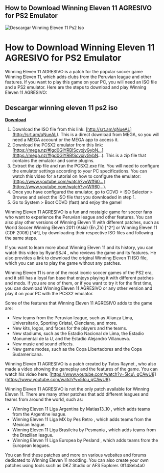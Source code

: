 ## How to Download Winning Eleven 11 AGRESIVO for PS2 Emulator

 
![Descargar Winning Eleven 11 Ps2 Iso](https://encrypted-tbn3.gstatic.com/images?q=tbn:ANd9GcRJVU1Z93RaN8VsVmhDiEJMqPRceWhs0-2XF-28GAD_H2YGGaqUoY8m9ofS)

 
# How to Download Winning Eleven 11 AGRESIVO for PS2 Emulator
 
Winning Eleven 11 AGRESIVO is a patch for the popular soccer game Winning Eleven 11, which adds clubs from the Peruvian league and other features. If you want to play this game on your PC, you will need an ISO file and a PS2 emulator. Here are the steps to download and play Winning Eleven 11 AGRESIVO:
 
## Descargar winning eleven 11 ps2 iso


[**Download**](https://www.google.com/url?q=https%3A%2F%2Fblltly.com%2F2tM7Nk&sa=D&sntz=1&usg=AOvVaw2kk9pZBk2Bn7it8gkjdPKE)

 
1. Download the ISO file from this link: [http://srt.am/qNueAL](http://srt.am/qNueAL). This is a direct download from MEGA, so you will need a MEGA account or the MEGA app to access it.
2. Download the PCSX2 emulator from this link: [https://mega.nz/#!gd0GlYRB!ScvxjyGybN...](https://mega.nz/#!gd0GlYRB!ScvxjyGybN...). This is a zip file that contains the emulator and some plugins.
3. Extract the zip file and run the PCSX2.exe file. You will need to configure the emulator settings according to your PC specifications. You can watch this video for a tutorial on how to configure the emulator: [https://www.youtube.com/watch?v=Wff60...](https://www.youtube.com/watch?v=Wff60...).
4. Once you have configured the emulator, go to CDVD > ISO Selector > Browse and select the ISO file that you downloaded in step 1.
5. Go to System > Boot CDVD (fast) and enjoy the game!

Winning Eleven 11 AGRESIVO is a fun and nostalgic game for soccer fans who want to experience the Peruvian league and other features. You can also play other versions of Winning Eleven 11 with different patches, such as World Soccer Winning Eleven 2011 (Asia) (En,Zh) [^2^] or Winning Eleven 11 (CDF 2008) [^4^], by downloading their respective ISO files and following the same steps.
  
If you want to learn more about Winning Eleven 11 and its history, you can watch this video by RyanSSJ4 , who reviews the game and its features. He also provides a link to download the original Winning Eleven 11 ISO file, which you can use to play the game without any patches.
 
Winning Eleven 11 is one of the most iconic soccer games of the PS2 era, and it still has a loyal fan base that enjoys playing it with different patches and mods. If you are one of them, or if you want to try it for the first time, you can download Winning Eleven 11 AGRESIVO or any other version and play it on your PC with the PCSX2 emulator.
  
Some of the features that Winning Eleven 11 AGRESIVO adds to the game are:

- New teams from the Peruvian league, such as Alianza Lima, Universitario, Sporting Cristal, Cienciano, and more.
- New kits, logos, and faces for the players and the teams.
- New stadiums, such as the Estadio Nacional de Lima, the Estadio Monumental de la U, and the Estadio Alejandro Villanueva.
- New music and sound effects.
- New game modes, such as the Copa Libertadores and the Copa Sudamericana.

Winning Eleven 11 AGRESIVO is a patch created by Tutos Raynet , who also made a video showing the gameplay and the features of the game. You can watch his video here: [https://www.youtube.com/watch?v=5Icu\_gCAwU8](https://www.youtube.com/watch?v=5Icu_gCAwU8).
 
Winning Eleven 11 AGRESIVO is not the only patch available for Winning Eleven 11. There are many other patches that add different leagues and teams from around the world, such as:

- Winning Eleven 11 Liga Argentina by Matias13\_10 , which adds teams from the Argentine league.
- Winning Eleven 11 Liga MX by Pes Retro , which adds teams from the Mexican league.
- Winning Eleven 11 Liga Brasileira by Pesmania , which adds teams from the Brazilian league.
- Winning Eleven 11 Liga Europea by Pesland , which adds teams from the European leagues.

You can find these patches and more on various websites and forums dedicated to Winning Eleven 11 modding. You can also create your own patches using tools such as DKZ Studio or AFS Explorer.
 0f148eb4a0
